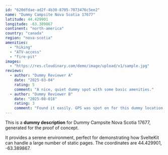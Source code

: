 ```yaml
---
id: "620dfdae-ad2f-4b30-8705-7073476c5ee2"
name: "Dummy Campsite Nova Scotia 17677"
latitude: 44.429901
longitude: -63.389867
continent: "north-america"
country: "canada"
region: "nova-scotia"
amenities:
  - "hiking"
  - "ATV-access"
  - "fire-pit"
images:
  - "https://res.cloudinary.com/demo/image/upload/v1/sample.jpg"
reviews:
  - author: "Dummy Reviewer A"
    date: "2025-03-04"
    rating: 5
    comment: "A nice, quiet dummy spot with some basic amenities."
  - author: "Dummy Reviewer B"
    date: "2025-08-018"
    rating: 3
    comment: "Found it easily. GPS was spot on for this dummy location."
---
```


This is a **dummy description** for Dummy Campsite Nova Scotia 17677, generated for the proof of concept.

It provides a serene environment, perfect for demonstrating how SvelteKit can handle a large number of static pages. The coordinates are 44.429901, -63.389867.
